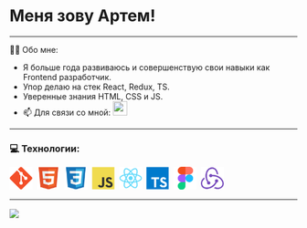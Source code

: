 <h1>Меня зову Артем!</h1>
<hr/>
👨‍💻 Обо мне:
<ul>
  <li>Я больше года развиваюсь и совершенствую свои навыки как Frontend разработчик.</li>
  <li>Упор делаю на стек React, Redux, TS.</li>
  <li>Уверенные знания HTML, CSS и JS.</li>
  <li>📫 Для связи со мной: <a dir="auto" href="https://t.me/xr1s0nx"><img target="_blank" style="width: 25px; height: 25px" src="https://media1.giphy.com/media/ZcdZ7ldgeIhfesqA6E/giphy.gif?cid=ecf05e47i6k01jrfk3ci31zhxu43wrmjuj2m34nnvkj6itgp&rid=giphy.gif&ct=s"/></a></li>
</ul>
<hr/>
<h3 dir="auto">💻 Технологии:</h3>
<div dir="auto">
  <a target="_blank" rel="noopener noreferrer" href="https://github.com/devicons/devicon/blob/master/icons/git/git-original.svg"><img src="https://github.com/devicons/devicon/raw/master/icons/git/git-original.svg" title="git" alt="git" style="max-width: 100%;" width="40" height="40"></a>&nbsp;
  <a target="_blank" rel="noopener noreferrer" href="https://github.com/devicons/devicon/blob/master/icons/html5/html5-original.svg"><img src="https://github.com/devicons/devicon/raw/master/icons/html5/html5-original.svg" title="html5" alt="html5" style="max-width: 100%;" width="40" height="40"></a>&nbsp;
  <a target="_blank" rel="noopener noreferrer" href="https://github.com/devicons/devicon/blob/master/icons/css3/css3-original.svg"><img src="https://github.com/devicons/devicon/raw/master/icons/css3/css3-original.svg" title="css" alt="css" style="max-width: 100%;" width="40" height="40"></a>&nbsp;
  <a target="_blank" rel="noopener noreferrer" href="https://github.com/devicons/devicon/blob/master/icons/javascript/javascript-original.svg"><img src="https://github.com/devicons/devicon/raw/master/icons/javascript/javascript-original.svg" title="javascript" alt="javascript" style="max-width: 100%;" width="40" height="40"></a>&nbsp;
  <a target="_blank" rel="noopener noreferrer" href="https://github.com/devicons/devicon/blob/master/icons/react/react-original.svg"><img src="https://github.com/devicons/devicon/raw/master/icons/react/react-original.svg" title="reactjs" alt="reactjs" style="max-width: 100%;" width="40" height="40"></a>&nbsp;
  <a target="_blank" rel="noopener noreferrer" href="https://github.com/devicons/devicon/blob/master/icons/typescript/typescript-original.svg"><img src="https://github.com/devicons/devicon/raw/master/icons/typescript/typescript-original.svg" title="typescript" alt="typescript" style="max-width: 100%;" width="40" height="40"></a>&nbsp;
  <a target="_blank" rel="noopener noreferrer" href="https://github.com/devicons/devicon/blob/master/icons/figma/figma-original.svg"><img src="https://github.com/devicons/devicon/raw/master/icons/figma/figma-original.svg" title="figma" alt="figma" style="max-width: 100%;" width="40" height="40"></a>&nbsp;
  <a target="_blank" rel="noopener noreferrer" href="https://github.com/devicons/devicon/blob/master/icons/redux/redux-original.svg"><img src="https://github.com/devicons/devicon/raw/master/icons/redux/redux-original.svg" title="redux" alt="redux" style="max-width: 100%;" width="40" height="40"></a>&nbsp;
</div>
<hr/>
<a href="https://github.com/anuraghazra/convoychat">
  <img height=200 align="center" src="https://github-readme-stats-rsin.vercel.app/api/top-langs?username=xr1s0nx&show_icons=true&theme=radical&card_width=1000" />
</a>
